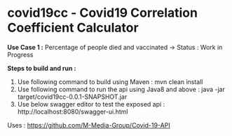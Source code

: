 # covid19cc - Covid19 Correlation Coefficient Calculator 

**Use Case 1 :** Percentage of people died and vaccinated -> Status : Work in Progress

**Steps to build and run  :**
1. Use following command to build using Maven : mvn clean install
2. Use following command to run the api using Java8 and above : java -jar target/covid19cc-0.0.1-SNAPSHOT.jar
3. Use below swagger editor to test the exposed api : http://localhost:8080/swagger-ui.html

Uses :
https://github.com/M-Media-Group/Covid-19-API
